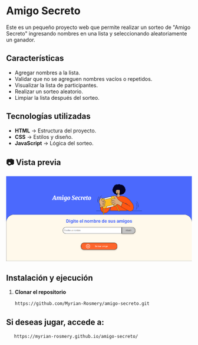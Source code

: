 # Amigo Secreto

Este es un pequeño proyecto web que permite realizar un sorteo de "Amigo Secreto" ingresando nombres en una lista y seleccionando aleatoriamente un ganador.

## Características

- Agregar nombres a la lista.
- Validar que no se agreguen nombres vacíos o repetidos.
- Visualizar la lista de participantes.
- Realizar un sorteo aleatorio.
- Limpiar la lista después del sorteo.

## Tecnologías utilizadas

- **HTML** → Estructura del proyecto.
- **CSS** → Estilos y diseño.
- **JavaScript** → Lógica del sorteo.

## 📷 Vista previa

![Amigo Secreto](assets/vista_previa.png)

## Instalación y ejecución

1. **Clonar el repositorio**  
   ```bash
   https://github.com/Myrian-Rosmery/amigo-secreto.git
## Si deseas jugar, accede a:
```bash
   https://myrian-rosmery.github.io/amigo-secreto/

